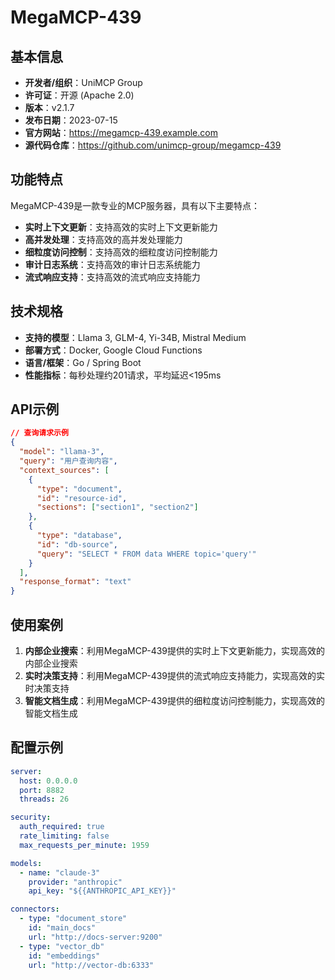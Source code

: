 # MegaMCP-439

## 基本信息

- **开发者/组织**：UniMCP Group
- **许可证**：开源 (Apache 2.0)
- **版本**：v2.1.7
- **发布日期**：2023-07-15
- **官方网站**：https://megamcp-439.example.com
- **源代码仓库**：https://github.com/unimcp-group/megamcp-439

## 功能特点

MegaMCP-439是一款专业的MCP服务器，具有以下主要特点：

- **实时上下文更新**：支持高效的实时上下文更新能力
- **高并发处理**：支持高效的高并发处理能力
- **细粒度访问控制**：支持高效的细粒度访问控制能力
- **审计日志系统**：支持高效的审计日志系统能力
- **流式响应支持**：支持高效的流式响应支持能力


## 技术规格

- **支持的模型**：Llama 3, GLM-4, Yi-34B, Mistral Medium
- **部署方式**：Docker, Google Cloud Functions
- **语言/框架**：Go / Spring Boot
- **性能指标**：每秒处理约201请求，平均延迟<195ms

## API示例

```json
// 查询请求示例
{
  "model": "llama-3",
  "query": "用户查询内容",
  "context_sources": [
    {
      "type": "document",
      "id": "resource-id",
      "sections": ["section1", "section2"]
    },
    {
      "type": "database",
      "id": "db-source",
      "query": "SELECT * FROM data WHERE topic='query'"
    }
  ],
  "response_format": "text"
}
```

## 使用案例

1. **内部企业搜索**：利用MegaMCP-439提供的实时上下文更新能力，实现高效的内部企业搜索
2. **实时决策支持**：利用MegaMCP-439提供的流式响应支持能力，实现高效的实时决策支持
3. **智能文档生成**：利用MegaMCP-439提供的细粒度访问控制能力，实现高效的智能文档生成


## 配置示例

```yaml
server:
  host: 0.0.0.0
  port: 8882
  threads: 26

security:
  auth_required: true
  rate_limiting: false
  max_requests_per_minute: 1959

models:
  - name: "claude-3"
    provider: "anthropic"
    api_key: "${{ANTHROPIC_API_KEY}}"

connectors:
  - type: "document_store"
    id: "main_docs"
    url: "http://docs-server:9200"
  - type: "vector_db"
    id: "embeddings"
    url: "http://vector-db:6333"
```